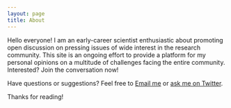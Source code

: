 ```yaml
---
layout: page
title: About
---
```


<p class="message">
  Hello everyone! I am an early-career scientist enthusiastic about promoting open discussion on pressing issues of wide interest in the research community. 
  This site is an ongoing effort to provide a platform for my personal opinions on a multitude of challenges facing the entire community. 
  Interested? Join the conversation now!
</p>

Have questions or suggestions? Feel free to [Email me](mailto:u3502943@connect.hku.hk) or [ask me on Twitter](https://twitter.com/ivy_lxiong).

Thanks for reading!
